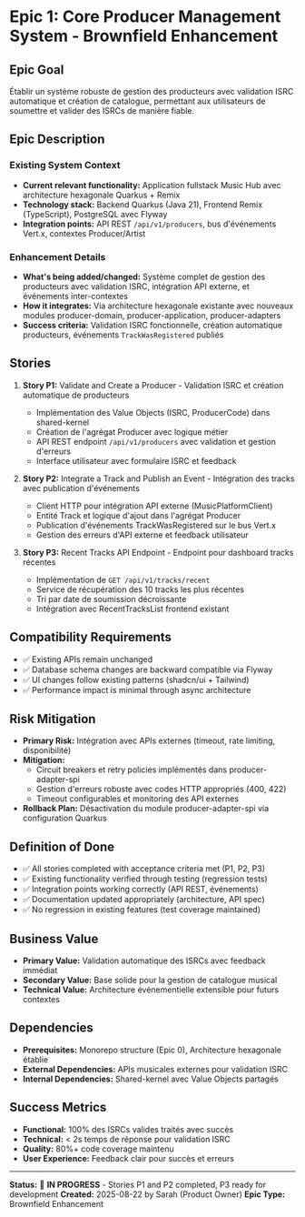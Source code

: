 # Epic 1: Core Producer Management System - Brownfield Enhancement

## Epic Goal

Établir un système robuste de gestion des producteurs avec validation ISRC automatique et création de catalogue, permettant aux utilisateurs de soumettre et valider des ISRCs de manière fiable.

## Epic Description

### Existing System Context

- **Current relevant functionality:** Application fullstack Music Hub avec architecture hexagonale Quarkus + Remix
- **Technology stack:** Backend Quarkus (Java 21), Frontend Remix (TypeScript), PostgreSQL avec Flyway
- **Integration points:** API REST `/api/v1/producers`, bus d'événements Vert.x, contextes Producer/Artist

### Enhancement Details

- **What's being added/changed:** Système complet de gestion des producteurs avec validation ISRC, intégration API externe, et événements inter-contextes
- **How it integrates:** Via architecture hexagonale existante avec nouveaux modules producer-domain, producer-application, producer-adapters
- **Success criteria:** Validation ISRC fonctionnelle, création automatique producteurs, événements `TrackWasRegistered` publiés

## Stories

1. **Story P1:** Validate and Create a Producer - Validation ISRC et création automatique de producteurs
   - Implémentation des Value Objects (ISRC, ProducerCode) dans shared-kernel
   - Création de l'agrégat Producer avec logique métier
   - API REST endpoint `/api/v1/producers` avec validation et gestion d'erreurs
   - Interface utilisateur avec formulaire ISRC et feedback

2. **Story P2:** Integrate a Track and Publish an Event - Intégration des tracks avec publication d'événements
   - Client HTTP pour intégration API externe (MusicPlatformClient)
   - Entité Track et logique d'ajout dans l'agrégat Producer
   - Publication d'événements TrackWasRegistered sur le bus Vert.x
   - Gestion des erreurs d'API externe et feedback utilisateur

3. **Story P3:** Recent Tracks API Endpoint - Endpoint pour dashboard tracks récentes
   - Implémentation de `GET /api/v1/tracks/recent`
   - Service de récupération des 10 tracks les plus récentes
   - Tri par date de soumission décroissante
   - Intégration avec RecentTracksList frontend existant

## Compatibility Requirements

- ✅ Existing APIs remain unchanged
- ✅ Database schema changes are backward compatible via Flyway
- ✅ UI changes follow existing patterns (shadcn/ui + Tailwind)
- ✅ Performance impact is minimal through async architecture

## Risk Mitigation

- **Primary Risk:** Intégration avec APIs externes (timeout, rate limiting, disponibilité)
- **Mitigation:** 
  - Circuit breakers et retry policies implémentés dans producer-adapter-spi
  - Gestion d'erreurs robuste avec codes HTTP appropriés (400, 422)
  - Timeout configurables et monitoring des API externes
- **Rollback Plan:** Désactivation du module producer-adapter-spi via configuration Quarkus

## Definition of Done

- ✅ All stories completed with acceptance criteria met (P1, P2, P3)
- ✅ Existing functionality verified through testing (regression tests)
- ✅ Integration points working correctly (API REST, événements)
- ✅ Documentation updated appropriately (architecture, API spec)
- ✅ No regression in existing features (test coverage maintained)

## Business Value

- **Primary Value:** Validation automatique des ISRCs avec feedback immédiat
- **Secondary Value:** Base solide pour la gestion de catalogue musical
- **Technical Value:** Architecture événementielle extensible pour futurs contextes

## Dependencies

- **Prerequisites:** Monorepo structure (Epic 0), Architecture hexagonale établie
- **External Dependencies:** APIs musicales externes pour validation ISRC
- **Internal Dependencies:** Shared-kernel avec Value Objects partagés

## Success Metrics

- **Functional:** 100% des ISRCs valides traités avec succès
- **Technical:** < 2s temps de réponse pour validation ISRC
- **Quality:** 80%+ code coverage maintenu
- **User Experience:** Feedback clair pour succès et erreurs

---

**Status:** 🔄 **IN PROGRESS** - Stories P1 and P2 completed, P3 ready for development
**Created:** 2025-08-22 by Sarah (Product Owner)
**Epic Type:** Brownfield Enhancement